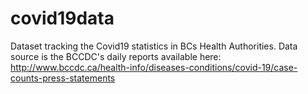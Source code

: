 # covid19data

Dataset tracking the Covid19 statistics in BCs Health Authorities.
Data source is the BCCDC's daily reports available here: http://www.bccdc.ca/health-info/diseases-conditions/covid-19/case-counts-press-statements
